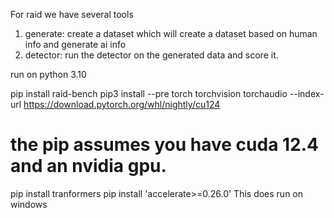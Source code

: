For raid we have several tools

1. generate: create a dataset which will create a dataset based on human info and generate ai info
2. detector: run the detector on the generated data and score it.


run on python 3.10

pip install raid-bench
pip3 install --pre torch torchvision torchaudio --index-url https://download.pytorch.org/whl/nightly/cu124
# the pip assumes you have cuda 12.4 and an nvidia gpu.
pip install tranformers
pip install 'accelerate>=0.26.0'
This does run on windows

